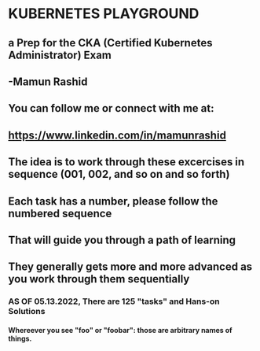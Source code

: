 #
#   KUBERNETES PLAYGROUND 
##      a Prep for the CKA (Certified Kubernetes Administrator) Exam
##
##
##              -Mamun Rashid
##
## You can follow me or connect with me at:
##      https://www.linkedin.com/in/mamunrashid
##
##
## The idea is to work through these excercises in sequence  (001, 002, and so on and so forth)
##
## Each task has a number, please follow the numbered sequence 
##
## That will guide you through a path of learning
##
## They generally gets more and more advanced as you work through them sequentially


### AS OF 05.13.2022, There are  125 "tasks" and Hans-on Solutions

#### Whereever you see "foo" or "foobar": those are arbitrary names of things.


